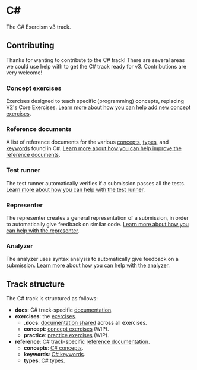 # C&#35;

The C# Exercism v3 track.

## Contributing

Thanks for wanting to contribute to the C# track! There are several areas we could use help with to get the C# track ready for v3. Contributions are very welcome!

### Concept exercises

Exercises designed to teach specific (programming) concepts, replacing V2's Core Exercises. [Learn more about how you can help add new concept exercises][exercises-concept].

### Reference documents

A list of reference documents for the various [concepts][reference-concepts], [types][reference-types], and [keywords][reference-keywords] found in C#. [Learn more about how you can help improve the reference documents][reference].

### Test runner

The test runner automatically verifies if a submission passes all the tests. [Learn more about how you can help with the test runner][docs-test-runner].

### Representer

The representer creates a general representation of a submission, in order to automatically give feedback on similar code. [Learn more about how you can help with the representer][docs-representer].

### Analyzer

The analyzer uses syntax analysis to automatically give feedback on a submission. [Learn more about how you can help with the analyzer][docs-analyzer].

## Track structure

The C# track is structured as follows:

- **docs**: C# track-specific [documentation][docs].
- **exercises**: the [exercises][exercises].
  - **.docs**: [documentation shared][exercises-docs] across all exercises.
  - **concept**: [concept exercises][exercises-concept] (WIP).
  - **practice**: [practice exercises][exercises-practice] (WIP).
- **reference**: C# track-specific [reference documentation][reference].
  - **concepts**: [C# concepts][reference-concepts].
  - **keywords**: [C# keywords][reference-keywords].
  - **types**: [C# types][reference-types].

[docs]: ./docs/README.md
[docs-analyzer]: ./docs/analyzer.md
[docs-representer]: ./docs/representer.md
[docs-test-runner]: ./docs/test-runner.md
[exercises]: ./exercises/README.md
[exercises-docs]: ./exercises/.docs/README.md
[exercises-concept]: ./exercises/concept/README.md
[exercises-practice]: ./exercises/practice/README.md
[reference]: ./reference/README.md
[reference-concepts]: ./reference/concepts/README.md
[reference-keywords]: ./reference/keywords/README.md
[reference-types]: ./reference/types/README.md
